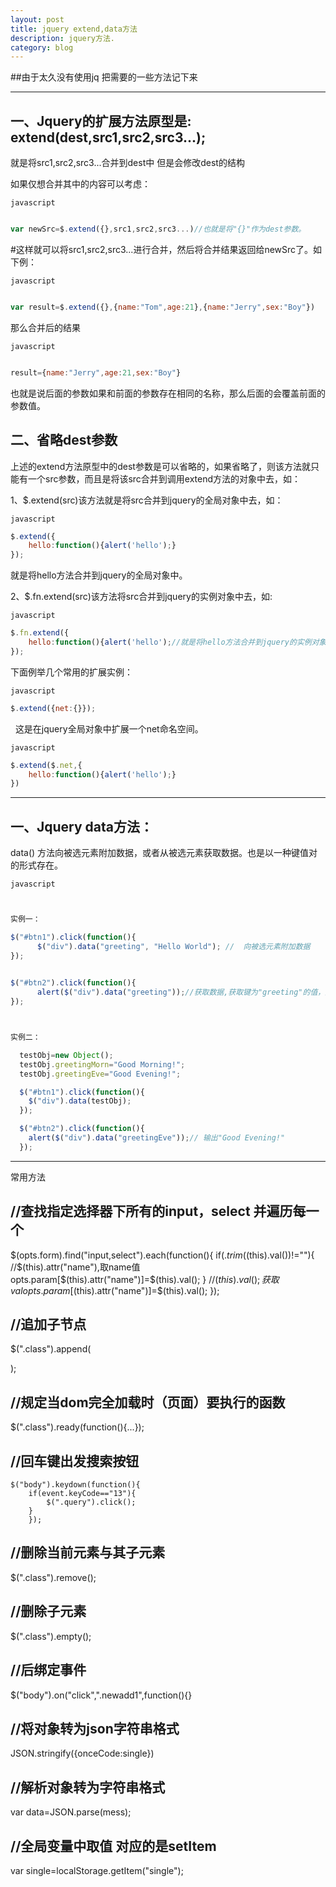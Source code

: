 ```yaml
---
layout: post
title: jquery extend,data方法
description: jquery方法.
category: blog
---
```


##由于太久没有使用jq 把需要的一些方法记下来

---

一、Jquery的扩展方法原型是: extend(dest,src1,src2,src3...);
---


就是将src1,src2,src3...合并到dest中 但是会修改dest的结构

如果仅想合并其中的内容可以考虑：

``` javascript ```


``` javascript 

var newSrc=$.extend({},src1,src2,src3...)//也就是将"{}"作为dest参数。

```


#这样就可以将src1,src2,src3...进行合并，然后将合并结果返回给newSrc了。如下例：

``` javascript ```


``` javascript 

var result=$.extend({},{name:"Tom",age:21},{name:"Jerry",sex:"Boy"}) 

```

那么合并后的结果


``` javascript ```


``` javascript 

result={name:"Jerry",age:21,sex:"Boy"}

```

也就是说后面的参数如果和前面的参数存在相同的名称，那么后面的会覆盖前面的参数值。



二、省略dest参数
---

上述的extend方法原型中的dest参数是可以省略的，如果省略了，则该方法就只能有一个src参数，而且是将该src合并到调用extend方法的对象中去，如：

1、$.extend(src)该方法就是将src合并到jquery的全局对象中去，如：

``` javascript ```


``` javascript 
$.extend({
	hello:function(){alert('hello');}
});

```

就是将hello方法合并到jquery的全局对象中。

2、$.fn.extend(src)该方法将src合并到jquery的实例对象中去，如:

``` javascript ```


``` javascript 
$.fn.extend({
	hello:function(){alert('hello');//就是将hello方法合并到jquery的实例对象中。}
});

```
下面例举几个常用的扩展实例：

``` javascript ```


``` javascript 
$.extend({net:{}});

```
 
这是在jquery全局对象中扩展一个net命名空间。



``` javascript ```


``` javascript 
$.extend($.net,{
	hello:function(){alert('hello');}
})

``` 

---

一、Jquery  data方法：
---

data() 方法向被选元素附加数据，或者从被选元素获取数据。也是以一种键值对的形式存在。
 



``` javascript ```


``` javascript 


实例一：

$("#btn1").click(function(){ 
      $("div").data("greeting", "Hello World"); //  向被选元素附加数据
});
 

$("#btn2").click(function(){ 
      alert($("div").data("greeting"));//获取数据,获取键为"greeting"的值，应该为Hello World
});



实例二：

  testObj=new Object();
  testObj.greetingMorn="Good Morning!";
  testObj.greetingEve="Good Evening!";

  $("#btn1").click(function(){
    $("div").data(testObj);
  });

  $("#btn2").click(function(){
    alert($("div").data("greetingEve"));// 输出"Good Evening!"
  });

```




---
常用方法

//查找指定选择器下所有的input，select 并遍历每一个
---

$(opts.form).find("input,select").each(function(){
        		if($.trim($(this).val())!=""){
					//$(this).attr("name"),取name值
        			opts.param[$(this).attr("name")]=$(this).val();
        		}
				//$(this).val(); 获取val
        		opts.param[$(this).attr("name")]=$(this).val();
        	});
			

//追加子节点
---	
$(".class").append(<div><div>);

//规定当dom完全加载时（页面）要执行的函数
---

$(".class").ready(function(){...});

//回车键出发搜索按钮
---
    $("body").keydown(function(){
    	if(event.keyCode=="13"){
    		$(".query").click();
    	}
    	});
		
//删除当前元素与其子元素
---		
$(".class").remove();

//删除子元素
---
$(".class").empty();

//后绑定事件
---

$("body").on("click",".newadd1",function(){}

//将对象转为json字符串格式
---

JSON.stringify({onceCode:single})

//解析对象转为字符串格式
---
var data=JSON.parse(mess);

//全局变量中取值 对应的是setItem	
---

var single=localStorage.getItem("single");	
   







[Mukosame]:    http://sun035.github.io  "Mukosame"
